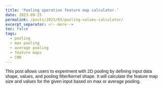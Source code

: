 ```yaml
---
title: 'Pooling operation feature map calculator.'
date: 2023-09-25
permalink: /posts/2023/03/pooling-values-calculator/
excerpt_separator: <!--more-->
toc: false
tags:
  - pooling
  - max pooling
  - average pooling
  - feature maps
  - CNN
---
```


This post allows users to experiment with 2D pooling by defining input data shape, values, and pooling filter/kernel shape. It will calculate the feature map size and values for the given input based on max or average pooling.


<!--more-->




<html>
<head>
    <style>
        body {
            font-family: Arial, sans-serif;
            margin: 20px;
        }

        .row {
            display: flex;
            align-items: center;
            margin-bottom: 10px;
        }

        .label {
            width: 200px;
        }

        .input {
            width: 50px;
        }

        .large-button {
            font-size: 16px;
            padding: 6px 15px;
            white-space: nowrap;
            width: 280px;
            text-align: left;
        }

        .left-align {
            text-align: left;
        }

        .left-align-button {
            text-align: left;
        }

        table {
            border-collapse: collapse;
            margin-top: 10px;
        }

        table, th, td {
            border: 1px solid black;
            padding: 5px;
        }

        .row.left-align-button {
            display: flex;
            justify-content: flex-start;
            gap: 250px;
        }

        .input button {
            margin-right: 15px; /* Adjust the space around the buttons */
    </style>

</head>


<body class="left-align">
    <div class="row">
        <div class="label">
            <strong>Input Data Height/Width:</strong>
        </div>
        <div class="input">
            <input type="number" id="inputSize" value="4" min="1" max="10" onchange="createInputTable()">
        </div>
    </div>
    <div id="inputTable"></div>
    <div id="poolingInputs" style="display: none;">
        <div class="row">
            <div class="label">
                <strong>Pooling Filter Height/Width:</strong>
            </div>
            <div class="input">
                <input type="number" id="poolSize" value="2" min="1" max="5">
            </div>
        </div>
        <div class="row left-align-button">
            <div class="input">
                <button class="large-button" onclick="performMaxPooling()"><strong>Perform Max Pooling</strong></button>
            </div>
            <div class="input">
                <button class="large-button" onclick="performAveragePooling()"><strong>Perform Average Pooling</strong></button>
            </div>
        </div>
    </div>
    <div id="output"></div>
    <script>
        function createInputTable() {
            const inputSize = parseInt(document.getElementById('inputSize').value);
            const inputTableDiv = document.getElementById('inputTable');
            inputTableDiv.innerHTML = '<strong>Input Data:</strong><br>';
            const table = document.createElement('table');

            for (let i = 0; i < inputSize; i++) {
                const row = document.createElement('tr');
                for (let j = 0; j < inputSize; j++) {
                    const cell = document.createElement('td');
                    const input = document.createElement('input');
                    input.type = 'number';
                    input.value = "1"; // Set default value to 1
                    input.min = "1"; // Set minimum value to 1
                    input.max = "10"; // Set maximum value to 10
                    cell.appendChild(input);
                    row.appendChild(cell);
                }
                table.appendChild(row);
            }
            inputTableDiv.appendChild(table);

            // Show pooling inputs after creating the table
            document.getElementById('poolingInputs').style.display = 'block';
        }

        function performMaxPooling() {
            const inputSize = parseInt(document.getElementById('inputSize').value);
            const poolSize = parseInt(document.getElementById('poolSize').value);

            const inputData = getInputData(inputSize);
            const pooledData = maxPooling(inputData, poolSize);

            displayPooledData(pooledData);
        }

        function performAveragePooling() {
            const inputSize = parseInt(document.getElementById('inputSize').value);
            const poolSize = parseInt(document.getElementById('poolSize').value);

            const inputData = getInputData(inputSize);
            const pooledData = averagePooling(inputData, poolSize);

            displayPooledData(pooledData);
        }

        function getInputData(size) {
            const data = new Array(size);
            const inputTable = document.querySelectorAll('#inputTable input');

            let index = 0;
            for (let i = 0; i < size; i++) {
                data[i] = new Array(size);
                for (let j = 0; j < size; j++) {
                    const inputValue = parseInt(inputTable[index].value);
                    data[i][j] = inputValue;
                    index++;
                }
            }
            return data;
        }

        function maxPooling(inputData, poolSize) {
            const size = inputData.length;
            const pooledSize = Math.floor(size / poolSize);

            const pooledData = new Array(pooledSize);
            for (let i = 0; i < pooledSize; i++) {
                pooledData[i] = new Array(pooledSize);
                for (let j = 0; j < pooledSize; j++) {
                    let max = 0;
                    for (let m = 0; m < poolSize; m++) {
                        for (let n = 0; n < poolSize; n++) {
                            const value = inputData[i * poolSize + m][j * poolSize + n];
                            if (value > max) {
                                max = value;
                            }
                        }
                    }
                    pooledData[i][j] = max;
                }
            }
            return pooledData;
        }

        function averagePooling(inputData, poolSize) {
            const size = inputData.length;
            const pooledSize = Math.floor(size / poolSize);

            const pooledData = new Array(pooledSize);
            for (let i = 0; i < pooledSize; i++) {
                pooledData[i] = new Array(pooledSize);
                for (let j = 0; j < pooledSize; j++) {
                    let sum = 0;
                    for (let m = 0; m < poolSize; m++) {
                        for (let n = 0; n < poolSize; n++) {
                            sum += inputData[i * poolSize + m][j * poolSize + n];
                        }
                    }
                    const average = sum / (poolSize * poolSize);
                    pooledData[i][j] = average;
                }
            }
            return pooledData;
        }

        function displayPooledData(data) {
            const outputDiv = document.getElementById('output');
            outputDiv.innerHTML = '<strong>Feature map after Pooling operation:</strong><br>';
            for (let i = 0; i < data.length; i++) {
                outputDiv.innerHTML += data[i].join(' ') + '<br>';
            }
        }

        document.addEventListener('DOMContentLoaded', createInputTable);
    </script>
</body>
</html>
